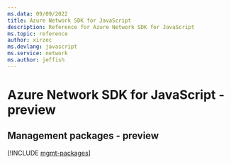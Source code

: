 ```yaml
---
ms.data: 09/09/2022
title: Azure Network SDK for JavaScript
description: Reference for Azure Network SDK for JavaScript
ms.topic: reference
author: xirzec
ms.devlang: javascript
ms.service: network
ms.author: jeffish
---
```

# Azure Network SDK for JavaScript - preview

## Management packages - preview
[!INCLUDE [mgmt-packages](network-mgmt-index.md)]